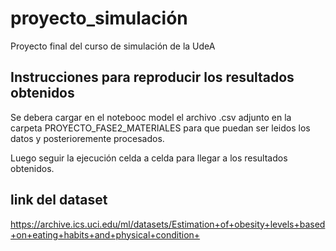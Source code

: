 # proyecto_simulación
Proyecto final del curso de simulación de la UdeA

## Instrucciones para reproducir los resultados obtenidos

Se debera cargar en el notebooc model el archivo .csv adjunto en la carpeta 
PROYECTO_FASE2_MATERIALES para que puedan ser leidos los datos y posterioremente
procesados.

Luego seguir la ejecución celda a celda para llegar a los resultados obtenidos.

## link del dataset 
https://archive.ics.uci.edu/ml/datasets/Estimation+of+obesity+levels+based+on+eating+habits+and+physical+condition+
